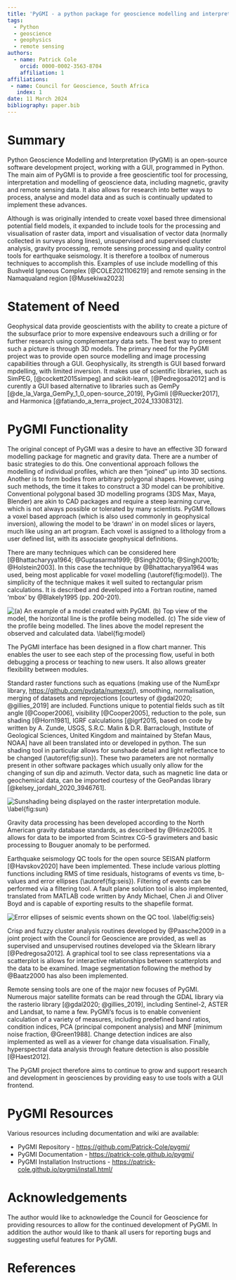 ```yaml
---
title: 'PyGMI - a python package for geoscience modelling and interpretation'
tags:
  - Python
  - geoscience
  - geophysics
  - remote sensing
authors:
  - name: Patrick Cole
    orcid: 0000-0002-3563-8704
    affiliation: 1
affiliations:
 - name: Council for Geoscience, South Africa
   index: 1
date: 11 March 2024
bibliography: paper.bib
---
```


# Summary

Python Geoscience Modelling and Interpretation (PyGMI) is an open-source software development project, working with a GUI, programmed in Python. The main aim of PyGMI is to provide a free geoscientific tool for processing, interpretation and modelling of geoscience data, including magnetic, gravity and remote sensing data. It also allows for research into better ways to process, analyse and model data and as such is continually updated to implement these advances.

Although is was originally intended to create voxel based three dimensional potential field models, it expanded to include tools for the processing and visualisation of raster data, import and visualisation of vector data (normally collected in surveys along lines), unsupervised and supervised cluster analysis, gravity processing, remote sensing processing and quality control tools for earthquake seismology. It is therefore a toolbox of numerous techniques to accomplish this. Examples of use include modelling of this Bushveld Igneous Complex [@COLE2021106219] and remote sensing in the Namaqualand region [@Musekiwa2023]

# Statement of Need
Geophysical data provide geoscientists with the ability to create a picture of the subsurface prior to more expensive endeavours such a drilling or for further research using complementary data sets. The best way to present such a picture is through 3D models. The primary need for the PyGMI project was to provide open source modelling and image processing capabilities through a GUI. Geophysically, its strength is GUI based forward mpdelling, with limited inversion. It makes use of scientific libraries, such as SimPEG, [@cockett2015simpeg] and scikit-learn, [@Pedregosa2012] and is curently a GUI based alternative to libraries such as GemPy [@de_la_Varga_GemPy_1_0_open-source_2019], PyGimli [@Ruecker2017], and Harmonica [@fatiando_a_terra_project_2024_13308312].

# PyGMI Functionality
The original concept of PyGMI was a desire to have an effective 3D forward modelling package for magnetic and gravity data. There are a number of basic strategies to do this. One conventional approach follows the modelling of individual profiles, which are then “joined” up into 3D sections. Another is to form bodies from arbitrary polygonal shapes. However, using such methods, the time it takes to construct a 3D model can be prohibitive. Conventional polygonal based 3D modelling programs (3DS Max, Maya, Blender) are akin to CAD packages and require a steep learning curve, which is not always possible or tolerated by many scientists. PyGMI follows a voxel based approach (which is also used commonly in geophysical inversion), allowing the model to be ‘drawn’ in on model slices or layers, much like using an art program. Each voxel is assigned to a lithology from a user defined list, with its associate geophysical definitions.

There are many techniques which can be considered here [@Bhattacharyya1964; @Guptasarma1999; @Singh2001a; @Singh2001b; @Holstein2003]. In this case the technique by @Bhattacharyya1964 was used, being most applicable for voxel modelling (\autoref{fig:model}). The simplicity of the technique makes it well suited to rectangular prism calculations. It is described and developed into a Fortran routine, named ‘mbox’ by @Blakely1995 (pp. 200-201).
 
![(a) An example of a model created with PyGMI. (b) Top view of the model, the horizontal line is the profile being modelled. (c) The side view of the profile being modelled. The lines above the model represent the observed and calculated data. \label{fig:model}](img/figure1.jpg)

The PyGMI interface has been designed in a flow chart manner. This enables the user to see each step of the processing flow, useful in both debugging a process or teaching to new users. It also allows greater flexibility between modules.

Standard raster functions such as equations (making use of the NumExpr library, https://github.com/pydata/numexpr/), smoothing, normalisation, merging of datasets and reprojections [courtesy of @gdal2020; @gillies_2019] are included. Functions unique to potential fields such as tilt angle [@Cooper2006], visibility [@Cooper2005], reduction to the pole, sun shading [@Horn1981], IGRF calculations [@igrf2015, based on code by written by A. Zunde, USGS, S.R.C. Malin & D.R. Barraclough, Institute of Geological Sciences, United Kingdom and maintained by Stefan Maus, NOAA] have all been translated into or developed in python. The sun shading tool in particular allows for sunshade detail and light reflectance to be changed (\autoref{fig:sun}). These two parameters are not normally present in other software packages which usually only allow for the changing of sun dip and azimuth. Vector data, such as magnetic line data or geochemical data, can be imported courtesy of the GeoPandas library [@kelsey_jordahl_2020_3946761].

![Sunshading being displayed on the raster interpretation module. \label{fig:sun}](img/rasterinterp.png)

Gravity data processing has been developed according to the North American gravity database standards, as described by @Hinze2005. It allows for data to be imported from Scintrex CG-5 gravimeters and basic processing to Bouguer anomaly to be performed.

Earthquake seismology QC tools for the open source SEISAN platform [@Havskov2020] have been implemented. These include various plotting functions including RMS of time residuals, histograms of events vs time, b-values and error ellipses (\autoref{fig:seis}). Filtering of events can be performed via a filtering tool. A fault plane solution tool is also implemented, translated from MATLAB code written by Andy Michael, Chen Ji and Oliver Boyd and is capable of exporting results to the shapefile format.

![Error ellipses of seismic events shown on the QC tool. \label{fig:seis}](img/seisplots.png)

Crisp and fuzzy cluster analysis routines developed by @Paasche2009 in a joint project with the Council for Geoscience are provided, as well as supervised and unsupervised routines developed via the Sklearn library [@Pedregosa2012]. A graphical tool to see class representations via a scatterplot is allows for interactive relationships between scatterplots and the data to be examined. Image segmentation following the method by @Baatz2000 has also been implemented.
 
Remote sensing tools are one of the major new focuses of PyGMI. Numerous major satellite formats can be read through the GDAL library via the  rasterio library [@gdal2020; @gillies_2019], including Sentinel-2, ASTER and Landsat, to name a few. PyGMI’s focus is to enable convenient calculation of a variety of measures, including predefined band ratios, condition indices, PCA (principal component analysis) and MNF [minimum noise fraction, @Green1988]. Change detection indices are also implemented as well as a viewer for change data visualisation. Finally, hyperspectral data analysis through feature detection is also possible [@Haest2012].

The PyGMI project therefore aims to continue to grow and support research and development in geosciences by providing easy to use tools with a GUI frontend.

# PyGMI Resources
Various resources including documentation and wiki are available:

- PyGMI Repository - https://github.com/Patrick-Cole/pygmi/
- PyGMI Documentation - https://patrick-cole.github.io/pygmi/
- PyGMI Installation Instructions - https://patrick-cole.github.io/pygmi/install.html/

# Acknowledgements

The author would like to acknowledge the Council for Geoscience for providing resources to allow for the continued development of PyGMI. In addition the author would like to thank all users for reporting bugs and suggesting useful features for PyGMI.

# References

